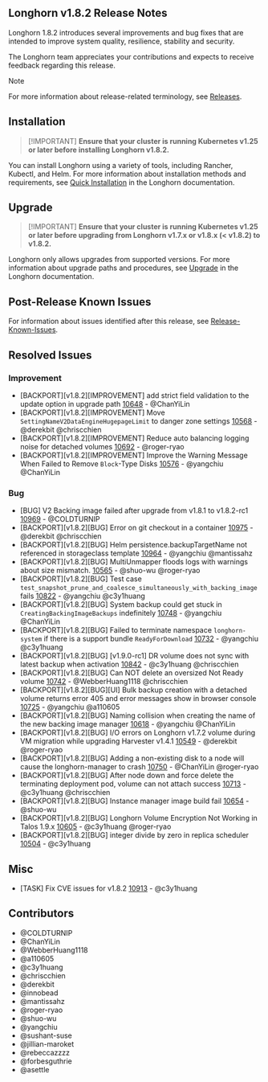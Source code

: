 ## Longhorn v1.8.2 Release Notes

Longhorn 1.8.2 introduces several improvements and bug fixes that are intended to improve system quality, resilience, stability and security.

The Longhorn team appreciates your contributions and expects to receive feedback regarding this release.

> [!NOTE]
> For more information about release-related terminology, see [Releases](https://github.com/longhorn/longhorn#releases).

## Installation

>  [!IMPORTANT]
**Ensure that your cluster is running Kubernetes v1.25 or later before installing Longhorn v1.8.2.**

You can install Longhorn using a variety of tools, including Rancher, Kubectl, and Helm. For more information about installation methods and requirements, see [Quick Installation](https://longhorn.io/docs/1.8.2/deploy/install/) in the Longhorn documentation.

## Upgrade

>  [!IMPORTANT]
**Ensure that your cluster is running Kubernetes v1.25 or later before upgrading from Longhorn v1.7.x or v1.8.x (< v1.8.2) to v1.8.2.**

Longhorn only allows upgrades from supported versions. For more information about upgrade paths and procedures, see [Upgrade](https://longhorn.io/docs/1.8.2/deploy/upgrade/) in the Longhorn documentation.

## Post-Release Known Issues

For information about issues identified after this release, see [Release-Known-Issues](https://github.com/longhorn/longhorn/wiki/Release-Known-Issues).

## Resolved Issues

### Improvement

- [BACKPORT][v1.8.2][IMPROVEMENT] add strict field validation to the update option in upgrade path [10648](https://github.com/longhorn/longhorn/issues/10648) - @ChanYiLin
- [BACKPORT][v1.8.2][IMPROVEMENT] Move `SettingNameV2DataEngineHugepageLimit` to danger zone settings [10568](https://github.com/longhorn/longhorn/issues/10568) - @derekbit @chriscchien
- [BACKPORT][v1.8.2][IMPROVEMENT] Reduce auto balancing logging noise for detached volumes [10692](https://github.com/longhorn/longhorn/issues/10692) - @roger-ryao
- [BACKPORT][v1.8.2][IMPROVEMENT] Improve the Warning Message When Failed to Remove `Block`-Type Disks [10576](https://github.com/longhorn/longhorn/issues/10576) - @yangchiu @ChanYiLin

### Bug
- [BUG] V2 Backing image failed after upgrade from v1.8.1 to v1.8.2-rc1 [10969](https://github.com/longhorn/longhorn/issues/10969) - @COLDTURNIP
- [BACKPORT][v1.8.2][BUG] Error on git checkout in a container [10975](https://github.com/longhorn/longhorn/issues/10975) - @derekbit @chriscchien
- [BACKPORT][v1.8.2][BUG] Helm persistence.backupTargetName not referenced in storageclass template [10964](https://github.com/longhorn/longhorn/issues/10964) - @yangchiu @mantissahz
- [BACKPORT][v1.8.2][BUG] MultiUnmapper floods logs with warnings about size mismatch. [10565](https://github.com/longhorn/longhorn/issues/10565) - @shuo-wu @roger-ryao
- [BACKPORT][v1.8.2][BUG] Test case `test_snapshot_prune_and_coalesce_simultaneously_with_backing_image` fails [10822](https://github.com/longhorn/longhorn/issues/10822) - @yangchiu @c3y1huang
- [BACKPORT][v1.8.2][BUG] System backup could get stuck in `CreatingBackingImageBackups` indefinitely [10748](https://github.com/longhorn/longhorn/issues/10748) - @yangchiu @ChanYiLin
- [BACKPORT][v1.8.2][BUG] Failed to terminate namespace `longhorn-system` if there is a support bundle `ReadyForDownload` [10732](https://github.com/longhorn/longhorn/issues/10732) - @yangchiu @c3y1huang
- [BACKPORT][v1.8.2][BUG] [v1.9.0-rc1] DR volume does not sync with latest backup when activation [10842](https://github.com/longhorn/longhorn/issues/10842) - @c3y1huang @chriscchien
- [BACKPORT][v1.8.2][BUG] Can NOT delete an oversized Not Ready volume [10742](https://github.com/longhorn/longhorn/issues/10742) - @WebberHuang1118 @chriscchien
- [BACKPORT][v1.8.2][BUG][UI] Bulk backup creation with a detached volume returns error 405 and error messages show in browser console [10725](https://github.com/longhorn/longhorn/issues/10725) - @yangchiu @a110605
- [BACKPORT][v1.8.2][BUG] Naming collision when creating the name of the new backing image manager [10618](https://github.com/longhorn/longhorn/issues/10618) - @yangchiu @ChanYiLin
- [BACKPORT][v1.8.2][BUG] I/O errors on Longhorn v1.7.2 volume during VM migration while upgrading Harvester v1.4.1 [10549](https://github.com/longhorn/longhorn/issues/10549) - @derekbit @roger-ryao
- [BACKPORT][v1.8.2][BUG] Adding a non-existing disk to a node will cause the longhorn-manager to crash [10750](https://github.com/longhorn/longhorn/issues/10750) - @ChanYiLin @roger-ryao
- [BACKPORT][v1.8.2][BUG] After node down and force delete the terminating deployment pod, volume can not attach success [10713](https://github.com/longhorn/longhorn/issues/10713) - @c3y1huang @chriscchien
- [BACKPORT][v1.8.2][BUG] Instance manager image build fail [10654](https://github.com/longhorn/longhorn/issues/10654) - @shuo-wu
- [BACKPORT][v1.8.2][BUG] Longhorn Volume Encryption Not Working in Talos 1.9.x [10605](https://github.com/longhorn/longhorn/issues/10605) - @c3y1huang @roger-ryao
- [BACKPORT][v1.8.2][BUG] integer divide by zero in replica scheduler [10504](https://github.com/longhorn/longhorn/issues/10504) - @c3y1huang

## Misc

- [TASK] Fix CVE issues for v1.8.2 [10913](https://github.com/longhorn/longhorn/issues/10913) - @c3y1huang

## Contributors

- @COLDTURNIP
- @ChanYiLin
- @WebberHuang1118
- @a110605
- @c3y1huang
- @chriscchien
- @derekbit
- @innobead
- @mantissahz
- @roger-ryao
- @shuo-wu
- @yangchiu
- @sushant-suse
- @jillian-maroket 
- @rebeccazzzz
- @forbesguthrie
- @asettle
